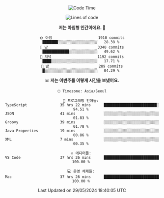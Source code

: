 <div align="center">

<br />

 <!--START_SECTION:waka-->
![Code Time](http://img.shields.io/badge/Code%20Time-2%2C554%20hrs%209%20mins-blue)

![Lines of code](https://img.shields.io/badge/%EC%A0%80%EB%8A%94%20%EC%97%AC%ED%83%9C%EA%B9%8C%EC%A7%80%20-3.9%20million%20%EC%A4%84%EC%9D%98%20%EC%BD%94%EB%93%9C%EB%A5%BC%20%EC%9E%91%EC%84%B1%ED%96%88%EC%96%B4%EC%9A%94.-blue)

**저는 아침형 인간이에요. 🐤** 

```text
🌞 아침                     1910 commits        ███████░░░░░░░░░░░░░░░░░░   28.38 % 
🌆 낮　                     3340 commits        ████████████░░░░░░░░░░░░░   49.62 % 
🌃 저녁                     1192 commits        ████░░░░░░░░░░░░░░░░░░░░░   17.71 % 
🌙 밤　                     289 commits         █░░░░░░░░░░░░░░░░░░░░░░░░   04.29 % 
```


📊 **저는 이번주를 이렇게 시간을 보냈어요.** 

```text
🕑︎ Timezone: Asia/Seoul

💬 프로그래밍 언어들: 
TypeScript               35 hrs 22 mins      ████████████████████████░   94.51 % 
JSON                     41 mins             ░░░░░░░░░░░░░░░░░░░░░░░░░   01.83 % 
Groovy                   39 mins             ░░░░░░░░░░░░░░░░░░░░░░░░░   01.78 % 
Java Properties          19 mins             ░░░░░░░░░░░░░░░░░░░░░░░░░   00.86 % 
XML                      7 mins              ░░░░░░░░░░░░░░░░░░░░░░░░░   00.35 % 

🔥 에디터들: 
VS Code                  37 hrs 26 mins      █████████████████████████   100.00 % 

💻 운영 체제들: 
Mac                      37 hrs 26 mins      █████████████████████████   100.00 % 
```


 Last Updated on 29/05/2024 18:40:05 UTC
<!--END_SECTION:waka-->

</div>
